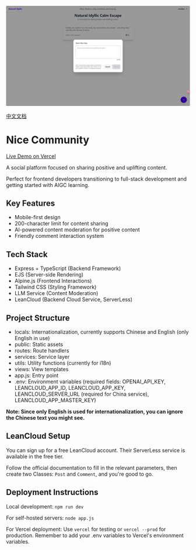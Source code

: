![Preview](./public/preview.jpg)

[中文文档](./README-cn.md)

# Nice Community

[Live Demo on Vercel](https://nice-community.vercel.app/)

A social platform focused on sharing positive and uplifting content.

Perfect for frontend developers transitioning to full-stack development and getting started with AIGC learning.

## Key Features

- Mobile-first design
- 200-character limit for content sharing
- AI-powered content moderation for positive content
- Friendly comment interaction system

## Tech Stack

- Express + TypeScript (Backend Framework)
- EJS (Server-side Rendering)
- Alpine.js (Frontend Interactions)
- Tailwind CSS (Styling Framework)
- LLM Service (Content Moderation)
- LeanCloud (Backend Cloud Service, ServerLess)

## Project Structure

- locals: Internationalization, currently supports Chinese and English (only English in use)
- public: Static assets
- routes: Route handlers
- services: Service layer
- utils: Utility functions (currently for i18n)
- views: View templates
- app.js: Entry point
- .env: Environment variables (required fields: OPENAI_API_KEY, LEANCLOUD_APP_ID, LEANCLOUD_APP_KEY, LEANCLOUD_SERVER_URL (required for China service), LEANCLOUD_APP_MASTER_KEY)

**Note: Since only English is used for internationalization, you can ignore the Chinese text you might see.**

## LeanCloud Setup

You can sign up for a free LeanCloud account. Their ServerLess service is available in the free tier.

Follow the official documentation to fill in the relevant parameters, then create two Classes: `Post` and `Comment`, and you're good to go.

## Deployment Instructions

Local development: `npm run dev`

For self-hosted servers: `node app.js`

For Vercel deployment: Use `vercel` for testing or `vercel --prod` for production. Remember to add your .env variables to Vercel's environment variables.
